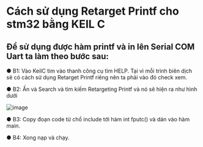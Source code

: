 # Cách sử dụng Retarget Printf cho stm32 bằng KEIL C

## Để sử dụng được hàm printf và in lên Serial COM Uart ta làm theo bước sau:

● B1: Vào KeilC tìm vào thanh công cụ tìm HELP. Tại vì mỗi trình biên dịch sẽ có cách sử dụng Retarget Printf riêng nên ta phải vào đó check xem.

● B2: Ấn và Search và tìm kiếm Retargeting Printf và nó sẽ hiện ra như hình dưới

  ![image](https://github.com/NguyenEngineer/Embedded_STM/assets/120030797/f486cd62-e65f-48c4-8714-d2dc6584d305)

● B3: Copy đoạn code từ chổ include tới hàm int fputc() và dán vào hàm main.

● B4: Xong nạp và chạy.

